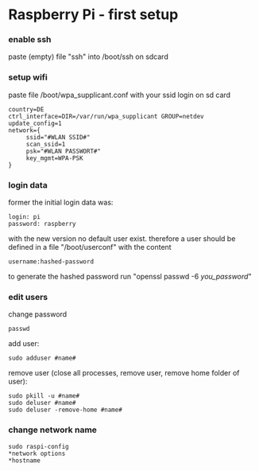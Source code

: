 # Raspberry Pi - first setup

### enable ssh
paste (empty) file "ssh" into /boot/ssh on sdcard

### setup wifi
paste file /boot/wpa_supplicant.conf with your ssid login on sd card
```
country=DE 
ctrl_interface=DIR=/var/run/wpa_supplicant GROUP=netdev 
update_config=1 
network={
     ssid="#WLAN SSID#"
     scan_ssid=1
     psk="#WLAN PASSWORT#"
     key_mgmt=WPA-PSK
}
```

###  login data
former the initial login data was:
```
login: pi
password: raspberry
```
with the new version no default user exist. therefore a user should be defined in a file "/boot/userconf" with the content
```
username:hashed-password
```
to generate the hashed password run "openssl passwd -6 _you_password_"

### edit users
change password
```
passwd
```
add user:
```
sudo adduser #name#
```
remove user (close all processes, remove user, remove home folder of user):
```
sudo pkill -u #name#
sudo deluser #name#
sudo deluser -remove-home #name#
```

### change network name
```
sudo raspi-config
*network options
*hostname
```
